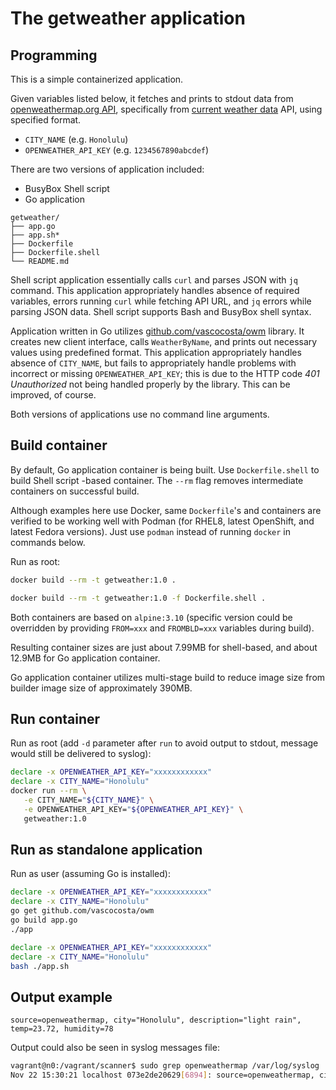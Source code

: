# The getweather application

## Programming

This is a simple containerized application.

Given variables listed below, it fetches and prints to stdout data from
[openweathermap.org API](https://openweathermap.org/api), specifically from
[current weather data](https://openweathermap.org/current) API, using specified
format.

* `CITY_NAME` (e.g. `Honolulu`)
* `OPENWEATHER_API_KEY` (e.g. `1234567890abcdef`)

There are two versions of application included:

* BusyBox Shell script
* Go application

```code
getweather/
├── app.go
├── app.sh*
├── Dockerfile
├── Dockerfile.shell
└── README.md
```

Shell script application essentially calls `curl` and parses JSON with `jq`
command. This application appropriately handles absence of required variables,
errors running `curl` while fetching API URL, and `jq` errors while parsing JSON
data. Shell script supports Bash and BusyBox shell syntax.

Application written in Go utilizes
[github.com/vascocosta/owm](https://github.com/vascocosta/owm) library. It
creates new client interface, calls `WeatherByName`, and prints out necessary
values using predefined format. This application appropriately handles absence
of `CITY_NAME`, but fails to appropriately handle problems with incorrect or
missing `OPENWEATHER_API_KEY`; this is due to the HTTP code *401 Unauthorized*
not being handled properly by the library. This can be improved, of course.

Both versions of applications use no command line arguments.

## Build container

By default, Go application container is being built. Use `Dockerfile.shell` to
build Shell script -based container. The `--rm` flag removes intermediate
containers on successful build.

Although examples here use Docker, same `Dockerfile`'s and containers are
verified to be working well with Podman (for RHEL8, latest OpenShift, and
latest Fedora versions). Just use `podman` instead of running `docker` in
commands below.

Run as root:

```bash
docker build --rm -t getweather:1.0 .
```

```bash
docker build --rm -t getweather:1.0 -f Dockerfile.shell .
```

Both containers are based on `alpine:3.10` (specific version could be overridden
by providing `FROM=xxx` and `FROMBLD=xxx` variables during build).

Resulting container sizes are just about 7.99MB for shell-based, and about 12.9MB
for Go application container.

Go application container utilizes multi-stage build to reduce image size from
builder image size of approximately 390MB.

## Run container

Run as root (add `-d` parameter after `run` to avoid output to stdout, message
would still be delivered to syslog):

```bash
declare -x OPENWEATHER_API_KEY="xxxxxxxxxxxx"
declare -x CITY_NAME="Honolulu"
docker run --rm \
   -e CITY_NAME="${CITY_NAME}" \
   -e OPENWEATHER_API_KEY="${OPENWEATHER_API_KEY}" \
   getweather:1.0
```

## Run as standalone application

Run as user (assuming Go is installed):

```bash
declare -x OPENWEATHER_API_KEY="xxxxxxxxxxxx"
declare -x CITY_NAME="Honolulu"
go get github.com/vascocosta/owm
go build app.go
./app
```

```bash
declare -x OPENWEATHER_API_KEY="xxxxxxxxxxxx"
declare -x CITY_NAME="Honolulu"
bash ./app.sh
```

## Output example

```code
source=openweathermap, city="Honolulu", description="light rain", temp=23.72, humidity=78
```

Output could also be seen in syslog messages file:
```bash
vagrant@n0:/vagrant/scanner$ sudo grep openweathermap /var/log/syslog
Nov 22 15:30:21 localhost 073e2de20629[6894]: source=openweathermap, city="Honolulu", description="light rain", temp=25.94, humidity=61
```

